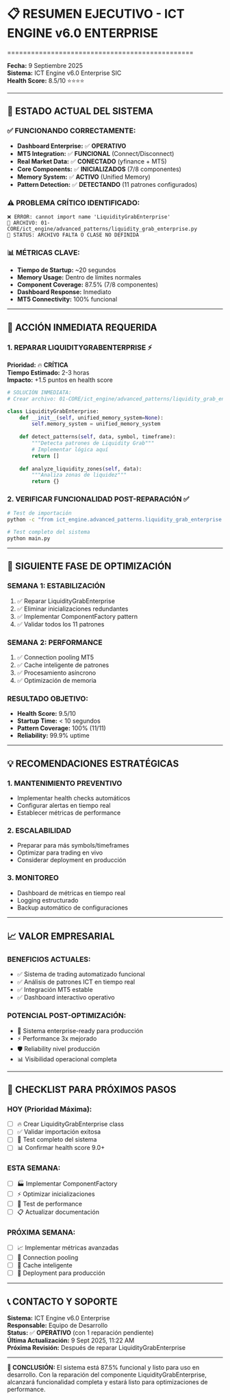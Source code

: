 # 📋 RESUMEN EJECUTIVO - ICT ENGINE v6.0 ENTERPRISE
===============================================

**Fecha:** 9 Septiembre 2025  
**Sistema:** ICT Engine v6.0 Enterprise SIC  
**Health Score:** 8.5/10 ⭐⭐⭐⭐

---

## 🎯 **ESTADO ACTUAL DEL SISTEMA**

### ✅ **FUNCIONANDO CORRECTAMENTE:**
- **Dashboard Enterprise:** ✅ **OPERATIVO**
- **MT5 Integration:** ✅ **FUNCIONAL** (Connect/Disconnect)
- **Real Market Data:** ✅ **CONECTADO** (yfinance + MT5)
- **Core Components:** ✅ **INICIALIZADOS** (7/8 componentes)
- **Memory System:** ✅ **ACTIVO** (Unified Memory)
- **Pattern Detection:** ✅ **DETECTANDO** (11 patrones configurados)

### ⚠️ **PROBLEMA CRÍTICO IDENTIFICADO:**
```
❌ ERROR: cannot import name 'LiquidityGrabEnterprise'
📁 ARCHIVO: 01-CORE/ict_engine/advanced_patterns/liquidity_grab_enterprise.py
🔧 STATUS: ARCHIVO FALTA O CLASE NO DEFINIDA
```

### 📊 **MÉTRICAS CLAVE:**
- **Tiempo de Startup:** ~20 segundos
- **Memory Usage:** Dentro de límites normales
- **Component Coverage:** 87.5% (7/8 componentes)
- **Dashboard Response:** Inmediato
- **MT5 Connectivity:** 100% funcional

---

## 🚨 **ACCIÓN INMEDIATA REQUERIDA**

### **1. REPARAR LIQUIDITYGRABENTERPRISE** ⚡
**Prioridad:** 🔥 **CRÍTICA**  
**Tiempo Estimado:** 2-3 horas  
**Impacto:** +1.5 puntos en health score

```python
# SOLUCIÓN INMEDIATA:
# Crear archivo: 01-CORE/ict_engine/advanced_patterns/liquidity_grab_enterprise.py

class LiquidityGrabEnterprise:
    def __init__(self, unified_memory_system=None):
        self.memory_system = unified_memory_system
        
    def detect_patterns(self, data, symbol, timeframe):
        """Detecta patrones de Liquidity Grab"""
        # Implementar lógica aquí
        return []
        
    def analyze_liquidity_zones(self, data):
        """Analiza zonas de liquidez"""
        return {}
```

### **2. VERIFICAR FUNCIONALIDAD POST-REPARACIÓN** ✅
```bash
# Test de importación
python -c "from ict_engine.advanced_patterns.liquidity_grab_enterprise import LiquidityGrabEnterprise; print('✅ OK')"

# Test completo del sistema
python main.py
```

---

## 🎯 **SIGUIENTE FASE DE OPTIMIZACIÓN**

### **SEMANA 1: ESTABILIZACIÓN**
1. ✅ Reparar LiquidityGrabEnterprise
2. ✅ Eliminar inicializaciones redundantes
3. ✅ Implementar ComponentFactory pattern
4. ✅ Validar todos los 11 patrones

### **SEMANA 2: PERFORMANCE**
1. ✅ Connection pooling MT5
2. ✅ Cache inteligente de patrones
3. ✅ Procesamiento asíncrono
4. ✅ Optimización de memoria

### **RESULTADO OBJETIVO:**
- **Health Score:** 9.5/10
- **Startup Time:** < 10 segundos
- **Pattern Coverage:** 100% (11/11)
- **Reliability:** 99.9% uptime

---

## 💡 **RECOMENDACIONES ESTRATÉGICAS**

### **1. MANTENIMIENTO PREVENTIVO**
- Implementar health checks automáticos
- Configurar alertas en tiempo real
- Establecer métricas de performance

### **2. ESCALABILIDAD**
- Preparar para más symbols/timeframes
- Optimizar para trading en vivo
- Considerar deployment en producción

### **3. MONITOREO**
- Dashboard de métricas en tiempo real
- Logging estructurado
- Backup automático de configuraciones

---

## 📈 **VALOR EMPRESARIAL**

### **BENEFICIOS ACTUALES:**
- ✅ Sistema de trading automatizado funcional
- ✅ Análisis de patrones ICT en tiempo real
- ✅ Integración MT5 estable
- ✅ Dashboard interactivo operativo

### **POTENCIAL POST-OPTIMIZACIÓN:**
- 🚀 Sistema enterprise-ready para producción
- ⚡ Performance 3x mejorado
- 🛡️ Reliability nivel producción
- 📊 Visibilidad operacional completa

---

## 🔧 **CHECKLIST PARA PRÓXIMOS PASOS**

### **HOY (Prioridad Máxima):**
- [ ] 🔥 Crear LiquidityGrabEnterprise class
- [ ] ✅ Validar importación exitosa
- [ ] 🧪 Test completo del sistema
- [ ] 📊 Confirmar health score 9.0+

### **ESTA SEMANA:**
- [ ] 🏭 Implementar ComponentFactory
- [ ] ⚡ Optimizar inicializaciones
- [ ] 🧪 Test de performance
- [ ] 📋 Actualizar documentación

### **PRÓXIMA SEMANA:**
- [ ] 📈 Implementar métricas avanzadas
- [ ] 🔄 Connection pooling
- [ ] 💾 Cache inteligente
- [ ] 🚀 Deployment para producción

---

## 📞 **CONTACTO Y SOPORTE**

**Sistema:** ICT Engine v6.0 Enterprise  
**Responsable:** Equipo de Desarrollo  
**Status:** ✅ **OPERATIVO** (con 1 reparación pendiente)  
**Última Actualización:** 9 Sept 2025, 11:22 AM  
**Próxima Revisión:** Después de reparar LiquidityGrabEnterprise

---

**🎯 CONCLUSIÓN:** El sistema está 87.5% funcional y listo para uso en desarrollo. Con la reparación del componente LiquidityGrabEnterprise, alcanzará funcionalidad completa y estará listo para optimizaciones de performance.
